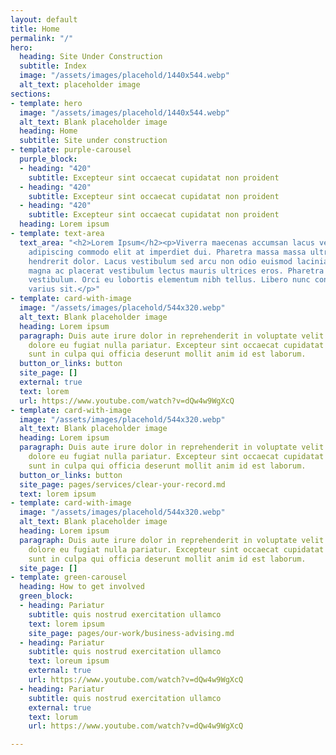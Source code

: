 ```yaml
---
layout: default
title: Home
permalink: "/"
hero:
  heading: Site Under Construction
  subtitle: Index
  image: "/assets/images/placehold/1440x544.webp"
  alt_text: placeholder image
sections:
- template: hero
  image: "/assets/images/placehold/1440x544.webp"
  alt_text: Blank placeholder image
  heading: Home
  subtitle: Site under construction
- template: purple-carousel
  purple_block:
  - heading: "420"
    subtitle: Excepteur sint occaecat cupidatat non proident
  - heading: "420"
    subtitle: Excepteur sint occaecat cupidatat non proident
  - heading: "420"
    subtitle: Excepteur sint occaecat cupidatat non proident
  heading: Lorem ipsum
- template: text-area
  text_area: "<h2>Lorem Ipsum</h2><p>Viverra maecenas accumsan lacus vel. Pellentesque
    adipiscing commodo elit at imperdiet dui. Pharetra massa massa ultricies mi quis
    hendrerit dolor. Lacus vestibulum sed arcu non odio euismod lacinia at. Pharetra
    magna ac placerat vestibulum lectus mauris ultrices eros. Pharetra magna ac placerat
    vestibulum. Orci eu lobortis elementum nibh tellus. Libero nunc consequat interdum
    varius sit.</p>"
- template: card-with-image
  image: "/assets/images/placehold/544x320.webp"
  alt_text: Blank placeholder image
  heading: Lorem ipsum
  paragraph: Duis aute irure dolor in reprehenderit in voluptate velit esse cillum
    dolore eu fugiat nulla pariatur. Excepteur sint occaecat cupidatat non proident,
    sunt in culpa qui officia deserunt mollit anim id est laborum.
  button_or_links: button
  site_page: []
  external: true
  text: lorem
  url: https://www.youtube.com/watch?v=dQw4w9WgXcQ
- template: card-with-image
  image: "/assets/images/placehold/544x320.webp"
  alt_text: Blank placeholder image
  heading: Lorem ipsum
  paragraph: Duis aute irure dolor in reprehenderit in voluptate velit esse cillum
    dolore eu fugiat nulla pariatur. Excepteur sint occaecat cupidatat non proident,
    sunt in culpa qui officia deserunt mollit anim id est laborum.
  button_or_links: button
  site_page: pages/services/clear-your-record.md
  text: lorem ipsum
- template: card-with-image
  image: "/assets/images/placehold/544x320.webp"
  alt_text: Blank placeholder image
  heading: Lorem ipsum
  paragraph: Duis aute irure dolor in reprehenderit in voluptate velit esse cillum
    dolore eu fugiat nulla pariatur. Excepteur sint occaecat cupidatat non proident,
    sunt in culpa qui officia deserunt mollit anim id est laborum.
  site_page: []
- template: green-carousel
  heading: How to get involved
  green_block:
  - heading: Pariatur
    subtitle: quis nostrud exercitation ullamco
    text: lorem ipsum
    site_page: pages/our-work/business-advising.md
  - heading: Pariatur
    subtitle: quis nostrud exercitation ullamco
    text: loreum ipsum
    external: true
    url: https://www.youtube.com/watch?v=dQw4w9WgXcQ
  - heading: Pariatur
    subtitle: quis nostrud exercitation ullamco
    external: true
    text: lorum
    url: https://www.youtube.com/watch?v=dQw4w9WgXcQ

---
```

